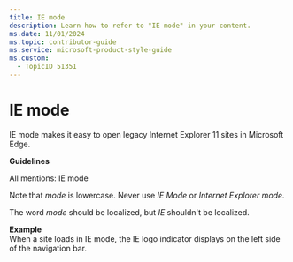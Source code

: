```yaml
---
title: IE mode
description: Learn how to refer to "IE mode" in your content.
ms.date: 11/01/2024
ms.topic: contributor-guide
ms.service: microsoft-product-style-guide
ms.custom:
  - TopicID 51351
---
```



# IE mode

IE mode makes it easy to open legacy Internet Explorer 11 sites in Microsoft Edge.

**Guidelines**

All mentions: IE mode

Note that *mode* is lowercase. Never use *IE Mode* or *Internet Explorer mode.*

The word *mode* should be localized, but *IE* shouldn't be localized.

**Example**  
​​When a site loads in IE mode, the IE logo indicator displays on the left side of the navigation bar.
